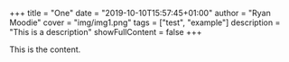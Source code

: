 +++
title = "One"
date = "2019-10-10T15:57:45+01:00"
author = "Ryan Moodie"
cover = "img/img1.png"
tags = ["test", "example"]
description = "This is a description"
showFullContent = false
+++

This is the content.
